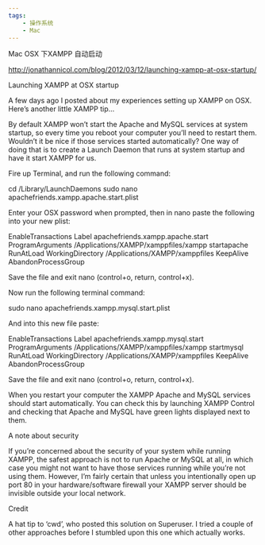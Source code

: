 ```yaml
---
tags:
    - 操作系统
    - Mac
---
```


Mac OSX 下XAMPP 自动启动

http://jonathannicol.com/blog/2012/03/12/launching-xampp-at-osx-startup/



Launching XAMPP at OSX startup

A few days ago I posted about my experiences setting up XAMPP on OSX. Here’s another little XAMPP tip…

By default XAMPP won’t start the Apache and MySQL services at system startup, so every time you reboot your computer you’ll need to restart them. Wouldn’t it be nice if those services started automatically? One way of doing that is to create a Launch Daemon that runs at system startup and have it start XAMPP for us.

Fire up Terminal, and run the following command:

cd /Library/LaunchDaemons
sudo nano apachefriends.xampp.apache.start.plist

Enter your OSX password when prompted, then in nano paste the following into your new plist:

<?xml version="1.0" encoding="UTF-8"?>
<!DOCTYPE plist PUBLIC "-//Apple//DTD PLIST 1.0//EN" "http://www.apple.com/DTDs/PropertyList-1.0.dtd">
<plist version="1.0">
<dict>
<key>EnableTransactions</key>
<true/>
<key>Label</key>
<string>apachefriends.xampp.apache.start</string>
<key>ProgramArguments</key>
<array>
<string>/Applications/XAMPP/xamppfiles/xampp</string>
<string>startapache</string>
</array>
<key>RunAtLoad</key>
<true/>
<key>WorkingDirectory</key>
<string>/Applications/XAMPP/xamppfiles</string>
<key>KeepAlive</key>
<false/>
<key>AbandonProcessGroup</key>
<true/>
</dict>
</plist>

Save the file and exit nano (control+o, return, control+x).

Now run the following terminal command:

sudo nano apachefriends.xampp.mysql.start.plist

And into this new file paste:

<?xml version="1.0" encoding="UTF-8"?>
<!DOCTYPE plist PUBLIC "-//Apple//DTD PLIST 1.0//EN" "http://www.apple.com/DTDs/PropertyList-1.0.dtd">
<plist version="1.0">
<dict>
<key>EnableTransactions</key>
<true/>
<key>Label</key>
<string>apachefriends.xampp.mysql.start</string>
<key>ProgramArguments</key>
<array>
<string>/Applications/XAMPP/xamppfiles/xampp</string>
<string>startmysql</string>
</array>
<key>RunAtLoad</key>
<true/>
<key>WorkingDirectory</key>
<string>/Applications/XAMPP/xamppfiles</string>
<key>KeepAlive</key>
<false/>
<key>AbandonProcessGroup</key>
<true/>
</dict>
</plist>

Save the file and exit nano (control+o, return, control+x).

When you restart your computer the XAMPP Apache and MySQL services should start automatically. You can check this by launching XAMPP Control and checking that Apache and MySQL have green lights displayed next to them.

A note about security

If you’re concerned about the security of your system while running XAMPP, the safest approach is not to run Apache or MySQL at all, in which case you might not want to have those services running while you’re not using them. However, I’m fairly certain that unless you intentionally open up port 80 in your hardware/software firewall your XAMPP server should be invisible outside your local network.

Credit

A hat tip to ‘cwd’, who posted this solution on Superuser. I tried a couple of other approaches before I stumbled upon this one which actually works.


